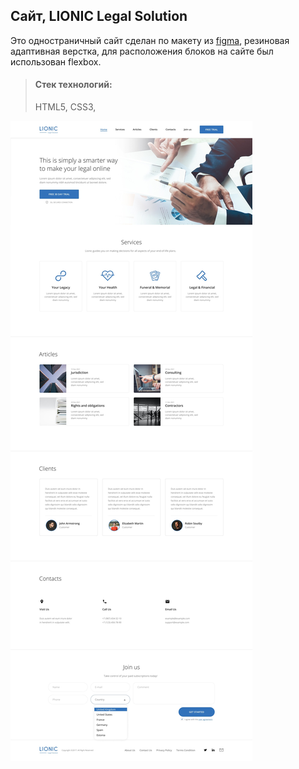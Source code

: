 ## Сайт, LIONIC Legal Solution

Это одностраничный сайт сделан по макету из [figma](https://www.figma.com/design/gXhAwx9HUyNDizb7zGo63Q/Lionic-(Copy)-(Community)?node-id=0-1&t=RdlCMBPMITD4kkwf-0), резиновая адаптивная верстка, для расположения блоков на сайте был использован flexbox. 

> #### Стек технологий:
> HTML5, CSS3,

![alt text](images/Lionic_11zon.jpeg)
